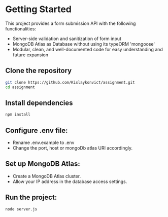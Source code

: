 # Getting Started

This project provides a form submission API with the following functionalities:

- Server-side validation and sanitization of form input
- MongoDB Atlas as Database without using its typeORM 'mongoose'
- Modular, clean, and well-documented code for easy understanding and future expansion

## Clone the repository 

```bash
git clone https://github.com/Kislaykonvict/assignment.git
cd assignment
```

## Install dependencies

```bash
npm install
```

## Configure .env file:

- Rename .env.example to .env
- Change the port, host or mongoDb atlas URI accordingly.

## Set up MongoDB Atlas:

- Create a MongoDB Atlas cluster.
- Allow your IP address in the database access settings.

## Run the project:

```bash
node server.js
```
